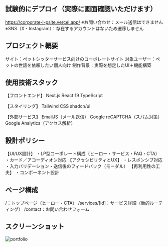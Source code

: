 ## 試験的にデプロイ（実際に画面確認いただけます）
https://corporate-l-psite.vercel.app/
※お問い合わせ：メール送信はできません
※SNS（X・Instagram）：存在するアカウントはないため遷移しません

## プロジェクト概要
サイト：ペットシッターサービス向けのコーポレートサイト
対象ユーザー：ペットの世話を依頼したい個人向け
制作背景：実際を想定したUI＋機能構築


## 使用技術スタック
【フロントエンド】
Next.js
React 19
TypeScript

【スタイリング】
Tailwind CSS
shadcn/ui

【外部サービス】
EmailJS（メール送信）
Google reCAPTCHA（スパム対策）
Google Analytics（アクセス解析）


## 設計ポリシー
【UI/UX設計】
・LP型コーポレート構成（ヒーロー・サービス・FAQ・CTA）
・カード／アコーディオン対応
【アクセシビリティとUX】
・レスポンシブ対応
・入力バリデーション・送信後のフィードバック（モーダル）
【再利用性の工夫】
・コンポーネント設計


## ページ構成
/：トップページ（ヒーロー・CTA）
/services/[id]：サービス詳細（動的ルーティング）
/contact：お問い合わせフォーム


## スクリーンショット
![portfolio](https://github.com/user-attachments/assets/8d521a22-67f1-473f-a302-0e38312e6e26)

